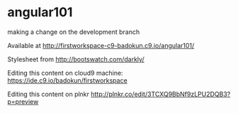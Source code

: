 angular101
==========

making a change on the development branch

Available at http://firstworkspace-c9-badokun.c9.io/angular101/

Stylesheet from http://bootswatch.com/darkly/


Editing this content on cloud9 machine:
https://ide.c9.io/badokun/firstworkspace

Editing this content on plnkr
http://plnkr.co/edit/3TCXQ9BbNf9zLPU2DQB3?p=preview